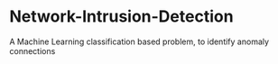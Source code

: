 # Network-Intrusion-Detection
A Machine Learning classification based problem, to identify anomaly connections
